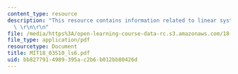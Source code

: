 ```yaml
---
content_type: resource
description: "This resource contains information related to linear systems of ODE's.\
  \ \r\n\r\n"
file: /media/https%3A/open-learning-course-data-rc.s3.amazonaws.com/18-03-differential-equations-spring-2010/bb8277914989395ac2b6b012bb80426d_MIT18_03S10_ls6.pdf
file_type: application/pdf
resourcetype: Document
title: MIT18_03S10_ls6.pdf
uid: bb827791-4989-395a-c2b6-b012bb80426d
---
```

